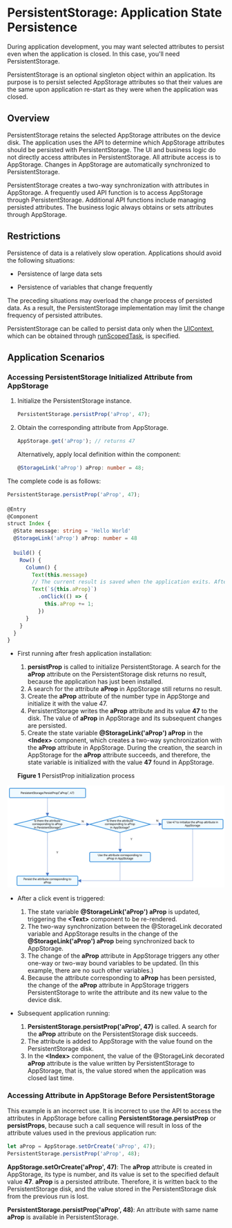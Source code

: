 # PersistentStorage: Application State Persistence


During application development, you may want selected attributes to persist even when the application is closed. In this case, you'll need PersistentStorage.


PersistentStorage is an optional singleton object within an application. Its purpose is to persist selected AppStorage attributes so that their values are the same upon application re-start as they were when the application was closed.


## Overview

PersistentStorage retains the selected AppStorage attributes on the device disk. The application uses the API to determine which AppStorage attributes should be persisted with PersistentStorage. The UI and business logic do not directly access attributes in PersistentStorage. All attribute access is to AppStorage. Changes in AppStorage are automatically synchronized to PersistentStorage.

PersistentStorage creates a two-way synchronization with attributes in AppStorage. A frequently used API function is to access AppStorage through PersistentStorage. Additional API functions include managing persisted attributes. The business logic always obtains or sets attributes through AppStorage.


## Restrictions

Persistence of data is a relatively slow operation. Applications should avoid the following situations:

- Persistence of large data sets

- Persistence of variables that change frequently

The preceding situations may overload the change process of persisted data. As a result, the PersistentStorage implementation may limit the change frequency of persisted attributes.

PersistentStorage can be called to persist data only when the [UIContext](../reference/apis/js-apis-arkui-UIContext.md#uicontext), which can be obtained through [runScopedTask](../reference/apis/js-apis-arkui-UIContext.md#runscopedtask), is specified.

## Application Scenarios


### Accessing PersistentStorage Initialized Attribute from AppStorage

1. Initialize the PersistentStorage instance.

   ```ts
   PersistentStorage.persistProp('aProp', 47);
   ```

2. Obtain the corresponding attribute from AppStorage.

   ```ts
   AppStorage.get('aProp'); // returns 47
   ```

   Alternatively, apply local definition within the component:


   ```ts
   @StorageLink('aProp') aProp: number = 48;
   ```

The complete code is as follows:


```ts
PersistentStorage.persistProp('aProp', 47);

@Entry
@Component
struct Index {
  @State message: string = 'Hello World'
  @StorageLink('aProp') aProp: number = 48

  build() {
    Row() {
      Column() {
        Text(this.message)
        // The current result is saved when the application exits. After the restart, the last saved result is displayed.
        Text(`${this.aProp}`)
          .onClick(() => {
            this.aProp += 1;
          })
      }
    }
  }
}
```

- First running after fresh application installation:
  1. **persistProp** is called to initialize PersistentStorage. A search for the **aProp** attribute on the PersistentStorage disk returns no result, because the application has just been installed.
  2. A search for the attribute **aProp** in AppStorage still returns no result.
  3. Create the **aProp** attribute of the number type in AppStorge and initialize it with the value 47.
  4. PersistentStorage writes the **aProp** attribute and its value **47** to the disk. The value of **aProp** in AppStorage and its subsequent changes are persisted.
  5. Create the state variable **\@StorageLink('aProp') aProp** in the **\<Index>** component, which creates a two-way synchronization with the **aProp** attribute in AppStorage. During the creation, the search in AppStorage for the **aProp** attribute succeeds, and therefore, the state variable is initialized with the value **47** found in AppStorage.

  **Figure 1** PersistProp initialization process 

![en-us_image_0000001553348833](figures/en-us_image_0000001553348833.png)

- After a click event is triggered:
  1. The state variable **\@StorageLink('aProp') aProp** is updated, triggering the **\<Text>** component to be re-rendered.
  2. The two-way synchronization between the \@StorageLink decorated variable and AppStorage results in the change of the **\@StorageLink('aProp') aProp** being synchronized back to AppStorage.
  3. The change of the **aProp** attribute in AppStorage triggers any other one-way or two-way bound variables to be updated. (In this example, there are no such other variables.)
  4. Because the attribute corresponding to **aProp** has been persisted, the change of the **aProp** attribute in AppStorage triggers PersistentStorage to write the attribute and its new value to the device disk.

- Subsequent application running:
  1. **PersistentStorage.persistProp('aProp', 47)** is called. A search for the **aProp** attribute on the PersistentStorage disk succeeds.
  2. The attribute is added to AppStorage with the value found on the PersistentStorage disk.
  3. In the **\<Index>** component, the value of the @StorageLink decorated **aProp** attribute is the value written by PersistentStorage to AppStorage, that is, the value stored when the application was closed last time.


### Accessing Attribute in AppStorage Before PersistentStorage

This example is an incorrect use. It is incorrect to use the API to access the attributes in AppStorage before calling **PersistentStorage.persistProp** or **persistProps**, because such a call sequence will result in loss of the attribute values used in the previous application run:


```ts
let aProp = AppStorage.setOrCreate('aProp', 47);
PersistentStorage.persistProp('aProp', 48);
```

**AppStorage.setOrCreate('aProp', 47)**: The **aProp** attribute is created in AppStorage, its type is number, and its value is set to the specified default value **47**. **aProp** is a persisted attribute. Therefore, it is written back to the PersistentStorage disk, and the value stored in the PersistentStorage disk from the previous run is lost.

**PersistentStorage.persistProp('aProp', 48)**: An attribute with same name **aProp** is available in PersistentStorage.
